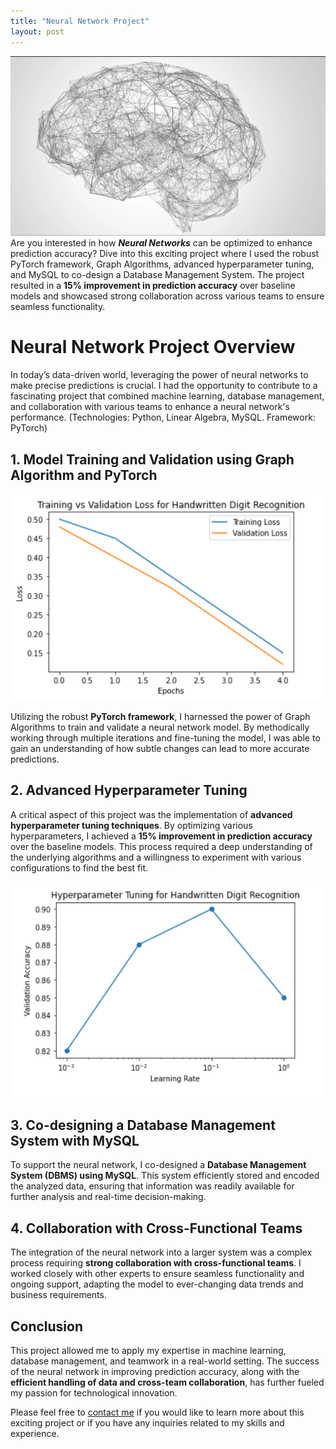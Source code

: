 ```yaml
---
title: "Neural Network Project"
layout: post
---
```


![NNI](assets/NNI.jpg)
Are you interested in how ***Neural Networks*** can be optimized to enhance prediction accuracy? Dive into this exciting project where I used the robust PyTorch framework, Graph Algorithms, advanced hyperparameter tuning, and MySQL to co-design a Database Management System. The project resulted in a **15% improvement in prediction accuracy** over baseline models and showcased strong collaboration across various teams to ensure seamless functionality.


# Neural Network Project Overview


In today’s data-driven world, leveraging the power of neural networks to make precise predictions is crucial. I had the opportunity to contribute to a fascinating project that combined machine learning, database management, and collaboration with various teams to enhance a neural network's performance. (Technologies: Python, Linear Algebra, MySQL. Framework: PyTorch)

## 1. **Model Training and Validation using Graph Algorithm and PyTorch**

![nnp1](https://github.com/HongchaoHu/HongchaoHu.github.io/blob/master/assets/nnp1.png)

Utilizing the robust **PyTorch framework**, I harnessed the power of Graph Algorithms to train and validate a neural network model. By methodically working through multiple iterations and fine-tuning the model, I was able to gain an understanding of how subtle changes can lead to more accurate predictions.

## 2. **Advanced Hyperparameter Tuning**
A critical aspect of this project was the implementation of **advanced hyperparameter tuning techniques**. By optimizing various hyperparameters, I achieved a **15% improvement in prediction accuracy** over the baseline models. This process required a deep understanding of the underlying algorithms and a willingness to experiment with various configurations to find the best fit.

![nnp2](https://github.com/HongchaoHu/HongchaoHu.github.io/blob/master/assets/nnp2.png)

## 3. **Co-designing a Database Management System with MySQL**
To support the neural network, I co-designed a **Database Management System (DBMS) using MySQL**. This system efficiently stored and encoded the analyzed data, ensuring that information was readily available for further analysis and real-time decision-making.

## 4. **Collaboration with Cross-Functional Teams**
The integration of the neural network into a larger system was a complex process requiring **strong collaboration with cross-functional teams**. I worked closely with other experts to ensure seamless functionality and ongoing support, adapting the model to ever-changing data trends and business requirements.

## Conclusion
This project allowed me to apply my expertise in machine learning, database management, and teamwork in a real-world setting. The success of the neural network in improving prediction accuracy, along with the **efficient handling of data and cross-team collaboration**, has further fueled my passion for technological innovation.

Please feel free to [contact me](mailto:hohu@ucsd.edu) if you would like to learn more about this exciting project or if you have any inquiries related to my skills and experience.
